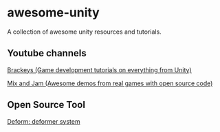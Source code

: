 # awesome-unity
A collection of awesome unity resources and tutorials.


## Youtube channels

[Brackeys (Game development tutorials on everything from Unity)](https://www.youtube.com/channel/UCYbK_tjZ2OrIZFBvU6CCMiA)

[Mix and Jam (Awesome demos from real games with open source code)](https://www.youtube.com/channel/UCLyVUwlB_Hahir_VsKkGPIA)

## Open Source Tool

[Deform: deformer system](https://github.com/keenanwoodall/Deform)
